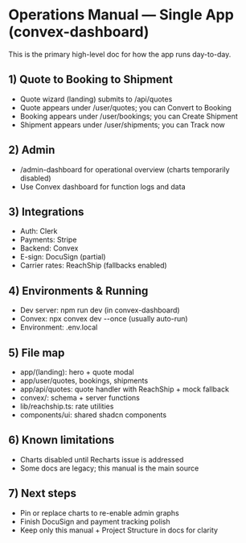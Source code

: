 # Operations Manual — Single App (convex-dashboard)

This is the primary high-level doc for how the app runs day-to-day.

## 1) Quote to Booking to Shipment
- Quote wizard (landing) submits to /api/quotes
- Quote appears under /user/quotes; you can Convert to Booking
- Booking appears under /user/bookings; you can Create Shipment
- Shipment appears under /user/shipments; you can Track now

## 2) Admin
- /admin-dashboard for operational overview (charts temporarily disabled)
- Use Convex dashboard for function logs and data

## 3) Integrations
- Auth: Clerk
- Payments: Stripe
- Backend: Convex
- E-sign: DocuSign (partial)
- Carrier rates: ReachShip (fallbacks enabled)

## 4) Environments & Running
- Dev server: npm run dev (in convex-dashboard)
- Convex: npx convex dev --once (usually auto-run)
- Environment: .env.local

## 5) File map
- app/(landing): hero + quote modal
- app/user/quotes, bookings, shipments
- app/api/quotes: quote handler with ReachShip + mock fallback
- convex/: schema + server functions
- lib/reachship.ts: rate utilities
- components/ui: shared shadcn components

## 6) Known limitations
- Charts disabled until Recharts issue is addressed
- Some docs are legacy; this manual is the main source

## 7) Next steps
- Pin or replace charts to re-enable admin graphs
- Finish DocuSign and payment tracking polish
- Keep only this manual + Project Structure in docs for clarity

